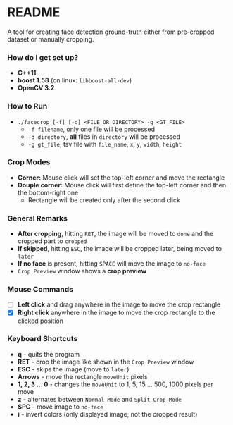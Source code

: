 # README #

A tool for creating face detection ground-truth either from pre-cropped dataset or manually cropping.

### How do I get set up? ###

* **C++11**
* **boost 1.58** (on linux: `libboost-all-dev`)
* **OpenCV 3.2**

### How to Run ###

- `./facecrop [-f] [-d] <FILE_OR_DIRECTORY> -g <GT_FILE>`
	- `-f filename`, only one file will be processed
	- `-d directory`, **all** files in `directory` will be processed
    - `-g gt_file`, tsv file with `file_name`, `x`, `y`, `width`, `height`

### Crop Modes ###

* **Corner:** Mouse click will set the top-left corner and move the rectangle
* **Douple corner:** Mouse click will first define the top-left corner and then the bottom-right one
	* Rectangle will be created only after the second click

### General Remarks ###

- **After cropping**, hitting `RET`, the image will be moved to `done` and the cropped part to `cropped`
- **If skipped**, hitting `ESC`, the image will be cropped later, being moved to `later`
- **If no face** is present, hitting `SPACE` will move the image to `no-face`
- `Crop Preview` window shows a **crop preview**


### Mouse Commands ###

- [ ] **Left click** and drag anywhere in the image to move the crop rectangle
- [x] **Right click** anywhere in the image to move the crop rectangle to the clicked position

### Keyboard Shortcuts ###

* **q** - quits the program
* **RET** - crop the image like shown in the `Crop Preview` window
* **ESC** - skips the image (move to `later`)
* **Arrows** - move the rectangle `moveUnit` pixels
* **1, 2, 3 ... 0** - changes the `moveUnit` to 1, 5, 15 ... 500, 1000 pixels per move
* **z** - alternates between `Normal Mode` and `Split Crop Mode`
* **SPC** - move image to `no-face`
* **i** - invert colors (only displayed image, not the cropped result)
